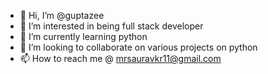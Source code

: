 - 👋 Hi, I’m @guptazee
- 👀 I’m interested in being full stack developer 
- 🌱 I’m currently learning python
- 💞️ I’m looking to collaborate on various projects on python
- 📫 How to reach me @ mrsauravkr11@gmail.com

<!---
guptazee/guptazee is a ✨ special ✨ repository because its `README.md` (this file) appears on your GitHub profile.
You can click the Preview link to take a look at your changes.
--->
